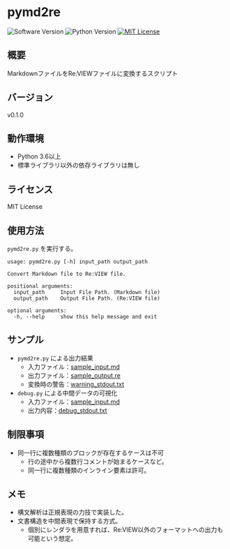 pymd2re
===

![Software Version](http://img.shields.io/badge/Version-v0.1.0-green.svg?style=flat)
![Python Version](http://img.shields.io/badge/Python-3.6-blue.svg?style=flat)
[![MIT License](http://img.shields.io/badge/license-MIT-blue.svg?style=flat)](LICENSE)

## 概要
MarkdownファイルをRe:VIEWファイルに変換するスクリプト

## バージョン
v0.1.0

## 動作環境
- Python 3.6以上
- 標準ライブラリ以外の依存ライブラリは無し

## ライセンス
MIT License

## 使用方法
`pymd2re.py` を実行する。

    usage: pymd2re.py [-h] input_path output_path
    
    Convert Markdown file to Re:VIEW file.
    
    positional arguments:
      input_path     Input File Path. (Markdown file)
      output_path    Output File Path. (Re:VIEW file)
    
    optional arguments:
      -h, --help     show this help message and exit

## サンプル
- `pymd2re.py` による出力結果
    - 入力ファイル：[sample_input.md](sample/sample_input.md)
    - 出力ファイル：[sample_output.re](sample/sample_output.re)
    - 変換時の警告：[warning_stdout.txt](sample/warning_stdout.txt)
- `debug.py` による中間データの可視化
    - 入力ファイル：[sample_input.md](sample/sample_input.md)
    - 出力内容：[debug_stdout.txt](sample/debug_stdout.txt)

## 制限事項
- 同一行に複数種類のブロックが存在するケースは不可
    - 行の途中から複数行コメントが始まるケースなど。
    - 同一行に複数種類のインライン要素は許可。

## メモ
- 構文解析は正規表現の力技で実装した。
- 文書構造を中間表現で保持する方式。
    - 個別にレンダラを用意すれば、Re:VIEW以外のフォーマットへの出力も可能という想定。
